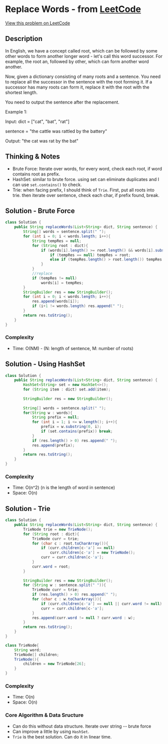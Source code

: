 # Replace Words - from [LeetCode](https://leetcode.com)
[View this problem on LeetCode](https://leetcode.com/problems/replace-words/)

## Description
 In English, we have a concept called root, which can be followed by some other words to form another longer word - let's call this word successor. For example, the root an, followed by other, which can form another word another.

Now, given a dictionary consisting of many roots and a sentence. You need to replace all the successor in the sentence with the root forming it. If a successor has many roots can form it, replace it with the root with the shortest length.

You need to output the sentence after the replacement.

Example 1:

Input: dict = ["cat", "bat", "rat"]

sentence = "the cattle was rattled by the battery"

Output: "the cat was rat by the bat"

## Thinking & Notes
* Brute Force: Iterate over words, for every word, check each root, if word contains root as prefix.
* HashSet: similar to brute force. using set can eliminate duplicates and I can use `set.contains()` to check.
* Trie: when facing prefix, I should think of `Trie`. First, put all roots into trie. then iterate over sentence, check each char, if prefix found, break.

## Solution - Brute Force
```java
class Solution {
    public String replaceWords(List<String> dict, String sentence) {
        String[] words = sentence.split(" ");
        for (int i = 0; i < words.length; i++){
            String tempRes = null;
            for (String root : dict){
                if (words[i].length() >= root.length() && words[i].substring(0, root.length()).equals(root)){
                    if (tempRes == null) tempRes = root;
                    else if (tempRes.length() > root.length()) tempRes = root;
                }
            }
            //replace
            if (tempRes != null)
                words[i] = tempRes;
        }
        StringBuilder res = new StringBuilder();
        for (int i = 0; i < words.length; i++){
            res.append(words[i]);
            if (i+1 != words.length) res.append(" ");
        }
        return res.toString();
    }
}
```
### Complexity
* Time: O(NM) - (N: length of sentence, M: number of roots)

## Solution - Using HashSet
```java
class Solution {
    public String replaceWords(List<String> dict, String sentence) {
        HashSet<String> set = new HashSet<>();
        for (String item : dict) set.add(item);
        
        StringBuilder res = new StringBuilder();
        
        String[] words = sentence.split(" ");
        for(String w : words){
            String prefix = null;
            for (int i = 1; i <= w.length(); i++){
                prefix = w.substring(0, i);
                if (set.contains(prefix)) break;
            }
            if (res.length() > 0) res.append(" ");
            res.append(prefix);
        }
        return res.toString();
    }
}
```
### Complexity
* Time: O(n^2) (n is the length of word in sentence)
* Space: O(n)

## Solution - Trie
```java
class Solution {
    public String replaceWords(List<String> dict, String sentence) {
        TrieNode trie = new TrieNode();
        for (String root : dict){
            TrieNode curr = trie;
            for (char c : root.toCharArray()){
                if (curr.children[c-'a'] == null)
                    curr.children[c-'a'] = new TrieNode();
                curr = curr.children[c-'a']; 
            }
            curr.word = root; 
        }
        
        StringBuilder res = new StringBuilder();
        for (String w : sentence.split(" ")){
            TrieNode curr = trie;
            if (res.length() > 0) res.append(" ");
            for (char c : w.toCharArray()){
                if (curr.children[c-'a'] == null || curr.word != null) break;
                curr = curr.children[c-'a'];
            }
            res.append(curr.word != null ? curr.word : w);
        }
        return res.toString();
    }
}

class TrieNode{
    String word;
    TrieNode[] children;
    TrieNode(){
        children = new TrieNode[26];
    }
}
```
### Complexity
* Time: O(n)
* Space: O(n)

### Core Algorithm & Data Sructure
* Can do this without data structure. Iterate over string -- brute force
* Can improve a little by using `HashSet`.
* `Trie` is the best solution. Can do it in linear time.
